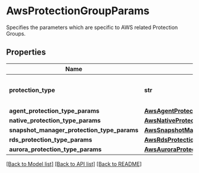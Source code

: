 # AwsProtectionGroupParams

Specifies the parameters which are specific to AWS related Protection Groups.

## Properties
Name | Type | Description | Notes
------------ | ------------- | ------------- | -------------
**protection_type** | **str** | Specifies the AWS Protection Group type. | 
**agent_protection_type_params** | [**AwsAgentProtectionGroupParams**](AwsAgentProtectionGroupParams.md) |  | [optional] 
**native_protection_type_params** | [**AwsNativeProtectionGroupParams**](AwsNativeProtectionGroupParams.md) |  | [optional] 
**snapshot_manager_protection_type_params** | [**AwsSnapshotManagerProtectionGroupParams**](AwsSnapshotManagerProtectionGroupParams.md) |  | [optional] 
**rds_protection_type_params** | [**AwsRdsProtectionGroupParams**](AwsRdsProtectionGroupParams.md) |  | [optional] 
**aurora_protection_type_params** | [**AwsAuroraProtectionGroupParams**](AwsAuroraProtectionGroupParams.md) |  | [optional] 

[[Back to Model list]](../README.md#documentation-for-models) [[Back to API list]](../README.md#documentation-for-api-endpoints) [[Back to README]](../README.md)


